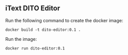 ## iText DITO Editor

Run the following command to create the docker image:

```
docker build -t dito-editor:0.1 .
```

Run the image:
```
docker run dito-editor:0.1
```